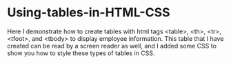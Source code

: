 # Using-tables-in-HTML-CSS
Here I demonstrate how to create tables with html tags &lt;table>, &lt;th>, &lt;tr>, &lt;tfoot>, and &lt;tbody> to display employee information. This table that I have created can be read by a screen reader as well, and I added some CSS to show you how to style these types of tables in CSS.
